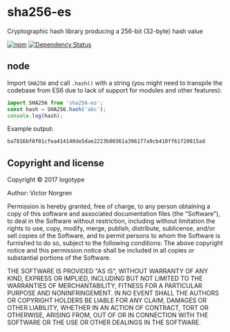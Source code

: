 # sha256-es
Cryptographic hash library producing a 256-bit (32-byte) hash value

[![npm](https://img.shields.io/npm/v/sha256-es.svg?maxAge=2592000)](https://www.npmjs.com/package/sha256-es) [![Dependency Status](https://api.travis-ci.org/logotype/es-crypto.svg?path=packages/sha256-es)](https://travis-ci.org/logotype/es-crypto?path=packages/sha256-es)

node
----

Import `SHA256` and call `.hash()` with a string (you might need to transpile the codebase from ES6 due to lack of support for modules and other features):

```javascript
import SHA256 from 'sha256-es';
const hash = SHA256.hash('abc');
console.log(hash);
```

Example output:

```bash
ba7816bf8f01cfea414140de5dae2223b00361a396177a9cb410ff61f20015ad
```

Copyright and license
---------------------

Copyright © 2017 logotype

Author: Victor Norgren

Permission is hereby granted, free of charge, to any person obtaining a copy
of this software and associated documentation files (the "Software"), to
deal in the Software without restriction, including without limitation the
rights to use, copy, modify, merge, publish, distribute, sublicense, and/or
sell copies of the Software, and to permit persons to whom the Software is
furnished to do so, subject to the following conditions:  The above copyright
notice and this permission notice shall be included in all copies or
substantial portions of the Software.

THE SOFTWARE IS PROVIDED "AS IS", WITHOUT WARRANTY OF ANY KIND, EXPRESS OR
IMPLIED, INCLUDING BUT NOT LIMITED TO THE WARRANTIES OF MERCHANTABILITY,
FITNESS FOR A PARTICULAR PURPOSE AND NONINFRINGEMENT. IN NO EVENT SHALL THE
AUTHORS OR COPYRIGHT HOLDERS BE LIABLE FOR ANY CLAIM, DAMAGES OR OTHER
LIABILITY, WHETHER IN AN ACTION OF CONTRACT, TORT OR OTHERWISE, ARISING FROM,
OUT OF OR IN CONNECTION WITH THE SOFTWARE OR THE USE OR OTHER DEALINGS
IN THE SOFTWARE.